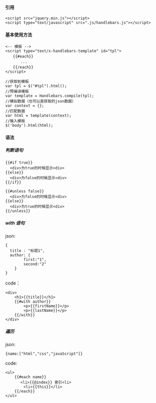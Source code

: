#### 引用

```
<script src="jquery.min.js"></script>
<script type="text/javascript" src=".js/handlebars.js"></script>  

```

#### 基本使用方法

```
<-- 模板 -->
<script type="text/x-handlebars-template" id="tpl">
　　{{#each}}
　　　　...
　　{{/each}}
</script>

```

```
//获取到模板
var tpl = $("#tpl").html();
//预编译模板
var template = Handlebars.compile(tpl);
//模拟数据（也可以是获取的json数据）
var context = {};
//匹配数据
var html = template(context);
//输入模板
$('body').html(html);

```

#### 语法

##### 判断语句

```
{{#if true}}
  <div>为true的时候显示<div>
{{else}}
  <div>为false的时候显示<div>
{{/if}}

```

```
{{#unless false}}
  <div>为false的时候显示<div>
{{else}}
  <div>为true的时候显示<div>
{{/unless}}

```

##### with 语句

json:
```
{
  title : "标题1",
  author: {
        first:"1",
        second:"2"  
    }    
}

```
code：
```
<div>
    <h1>{{title}}</h1>
    {{#with author}}
        <p>{{firstName}}</p>
        <p>{{lastName}}</p>
    {{/with}}
</div>

```

##### 遍历
json:

```
{name:["html","css","javaScript"]}

```
code:
```
<ul>
    {{#each name}}
　　　　<li>{{@index}} 索引<li>
        <li>{{this}}</li>
    {{/each}}
</ul>

```